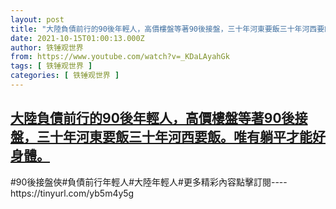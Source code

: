 ```yaml
---
layout: post
title: "大陸負債前行的90後年輕人，高價樓盤等著90後接盤，三十年河東要飯三十年河西要飯。唯有躺平才能好身體。"
date: 2021-10-15T01:00:13.000Z
author: 铁锤观世界
from: https://www.youtube.com/watch?v=_KDaLAyahGk
tags: [ 铁锤观世界 ]
categories: [ 铁锤观世界 ]
---
```

<!--1634259613000-->
[大陸負債前行的90後年輕人，高價樓盤等著90後接盤，三十年河東要飯三十年河西要飯。唯有躺平才能好身體。](https://www.youtube.com/watch?v=_KDaLAyahGk)
------

<div>
#90後接盤俠#負債前行年輕人#大陸年輕人#更多精彩內容點擊訂閱----https://tinyurl.com/yb5m4y5g
</div>
